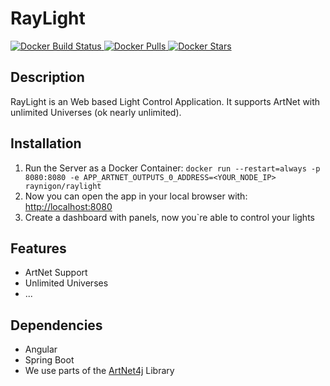 # RayLight
[
![Docker Build Status](https://img.shields.io/docker/cloud/build/raynigon/raylight)
![Docker Pulls](https://img.shields.io/docker/pulls/raynigon/raylight)
![Docker Stars](https://img.shields.io/docker/stars/raynigon/raylight)
](https://hub.docker.com/r/raynigon/raylight)

## Description
RayLight is an Web based Light Control Application.
It supports ArtNet with unlimited Universes (ok nearly unlimited).

## Installation
1. Run the Server as a Docker Container: `docker run --restart=always -p 8080:8080 -e APP_ARTNET_OUTPUTS_0_ADDRESS=<YOUR_NODE_IP> raynigon/raylight`
2. Now you can open the app in your local browser with: [http://localhost:8080](http://localhost:8080)
3. Create a dashboard with panels, now you`re able to control your lights

## Features

 - ArtNet Support
 - Unlimited Universes
 - ...

## Dependencies
 - Angular
 - Spring Boot
 - We use parts of the [ArtNet4j](https://github.com/cansik/artnet4j) Library